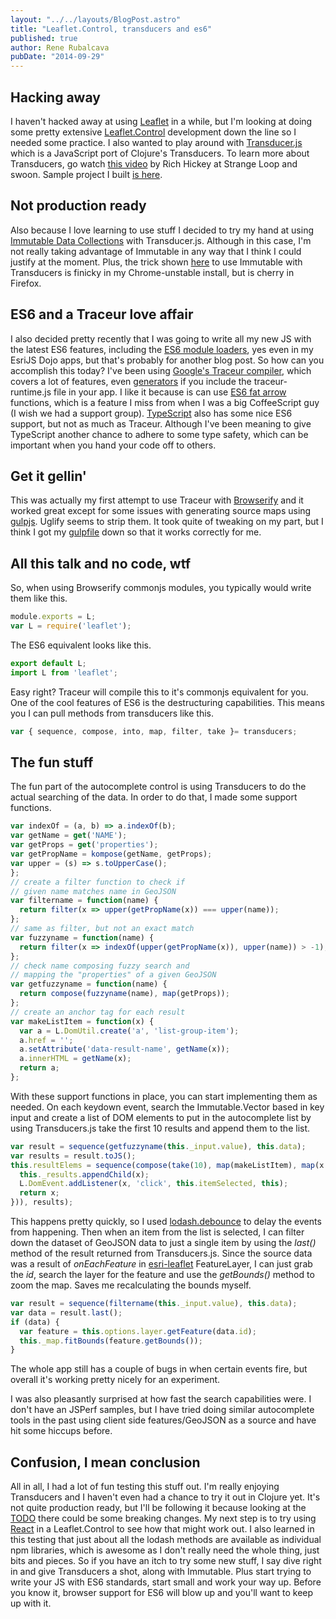 ```yaml
---
layout: "../../layouts/BlogPost.astro"
title: "Leaflet.Control, transducers and es6"
published: true
author: Rene Rubalcava
pubDate: "2014-09-29"
---
```


## Hacking away

I haven't hacked away at using [Leaflet](http://leafletjs.com/) in a while, but I'm looking at doing some pretty extensive [Leaflet.Control](http://leafletjs.com/reference.html##icontrol) development down the line so I needed some practice. I also wanted to play around with [Transducer.js](https://github.com/jlongster/transducers.js) which is a JavaScript port of Clojure's Transducers. To learn more about Transducers, go watch [this video](https://youtu.be/6mTbuzafcII) by Rich Hickey at Strange Loop and swoon. Sample project I built [is here](https://github.com/odoe/leaflet-exp).

## Not production ready

Also because I love learning to use stuff I decided to try my hand at using [Immutable Data Collections](https://github.com/facebook/immutable-js) with Transducer.js. Although in this case, I'm not really taking advantage of Immutable in any way that I think I could justify at the moment. Plus, the trick shown [here](http://jlongster.com/Transducers.js--A-JavaScript-Library-for-Transformation-of-Data) to use Immutable with Transducers is finicky in my Chrome-unstable install, but is cherry in Firefox.

## ES6 and a Traceur love affair

I also decided pretty recently that I was going to write all my new JS with the latest ES6 features, including the [ES6 module loaders](http://guybedford.com/practical-workflows-for-es6-modules), yes even in my EsriJS Dojo apps, but that's probably for another blog post. So how can you accomplish this today? I've been using [Google's Traceur compiler](https://github.com/google/traceur-compiler), which covers a lot of features, even [generators](https://developer.mozilla.org/en-US/docs/Web/JavaScript/Reference/Statements/function*) if you include the traceur-runtime.js file in your app. I like it because is can use [ES6 fat arrow](https://coderwall.com/p/ikusla) functions, which is a feature I miss from when I was a big CoffeeScript guy (I wish we had a support group). [TypeScript](http://en.wikipedia.org/wiki/TypeScript##ECMAScript_6_support) also has some nice ES6 support, but not as much as Traceur. Although I've been meaning to give TypeScript another chance to adhere to some type safety, which can be important when you hand your code off to others.

## Get it gellin'

This was actually my first attempt to use Traceur with [Browserify](http://browserify.org/) and it worked great except for some issues with generating source maps using [gulpjs](http://gulpjs.com/). Uglify seems to strip them. It took quite of tweaking on my part, but I think I got my [gulpfile](https://github.com/odoe/leaflet-exp/blob/master/gulpfile.js) down so that it works correctly for me.

## All this talk and no code, wtf

So, when using Browserify commonjs modules, you typically would write them like this.

```js
module.exports = L;
var L = require('leaflet');
```

The ES6 equivalent looks like this.

```js
export default L;
import L from 'leaflet';
```

Easy right? Traceur will compile this to it's commonjs equivalent for you. One of the cool features of ES6 is the destructuring capabilities. This means you I can pull methods from transducers like this.

```js
var { sequence, compose, into, map, filter, take }= transducers;
```

## The fun stuff

The fun part of the autocomplete control is using Transducers to do the actual searching of the data. In order to do that, I made some support functions.

```js
var indexOf = (a, b) => a.indexOf(b);
var getName = get('NAME');
var getProps = get('properties');
var getPropName = kompose(getName, getProps);
var upper = (s) => s.toUpperCase();
};
// create a filter function to check if
// given name matches name in GeoJSON
var filtername = function(name) {
  return filter(x => upper(getPropName(x)) === upper(name));
};
// same as filter, but not an exact match
var fuzzyname = function(name) {
  return filter(x => indexOf(upper(getPropName(x)), upper(name)) > -1);
};
// check name composing fuzzy search and
// mapping the "properties" of a given GeoJSON
var getfuzzyname = function(name) {
  return compose(fuzzyname(name), map(getProps));
};
// create an anchor tag for each result
var makeListItem = function(x) {
  var a = L.DomUtil.create('a', 'list-group-item');
  a.href = '';
  a.setAttribute('data-result-name', getName(x));
  a.innerHTML = getName(x);
  return a;
};
```

With these support functions in place, you can start implementing them as needed. On each keydown event, search the Immutable.Vector based in key input and create a list of DOM elements to put in the autocomplete list by using Transducers.js take the first 10 results and append them to the list.

```js
var result = sequence(getfuzzyname(this._input.value), this.data);
var results = result.toJS();
this.resultElems = sequence(compose(take(10), map(makeListItem), map(x => {
  this._results.appendChild(x);
  L.DomEvent.addListener(x, 'click', this.itemSelected, this);
  return x;
})), results);
```

This happens pretty quickly, so I used [lodash.debounce](https://www.npmjs.org/package/lodash.debounce) to delay the events from happening. Then when an item from the list is selected, I can filter down the dataset of GeoJSON data to just a single item by using the _last()_ method of the result returned from Transducers.js. Since the source data was a result of _onEachFeature_ in [esri-leaflet](http://esri.github.io/esri-leaflet/api-reference/layers/feature-layer.html) FeatureLayer, I can just grab the _id_, search the layer for the feature and use the _getBounds()_ method to zoom the map. Saves me recalculating the bounds myself.

```js
var result = sequence(filtername(this._input.value), this.data);
var data = result.last();
if (data) {
  var feature = this.options.layer.getFeature(data.id);
  this._map.fitBounds(feature.getBounds());
}
```

The whole app still has a couple of bugs in when certain events fire, but overall it's working pretty nicely for an experiment.

I was also pleasantly surprised at how fast the search capabilities were. I don't have an JSPerf samples, but I have tried doing similar autocomplete tools in the past using client side features/GeoJSON as a source and have hit some hiccups before.

## Confusion, I mean conclusion

All in all, I had a lot of fun testing this stuff out. I'm really enjoying Transducers and I haven't even had a chance to try it out in Clojure yet. It's not quite production ready, but I'll be following it because looking at the [TODO](https://github.com/jlongster/transducers.js##todo) there could be some breaking changes. My next step is to try using [React](http://facebook.github.io/react/) in a Leaflet.Control to see how that might work out. I also learned in this testing that just about all the lodash methods are available as individual npm libraries, which is awesome as I don't really need the whole thing, just bits and pieces. So if you have an itch to try some new stuff, I say dive right in and give Transducers a shot, along with Immutable. Plus start trying to write your JS with ES6 standards, start small and work your way up. Before you know it, browser support for ES6 will blow up and you'll want to keep up with it.
